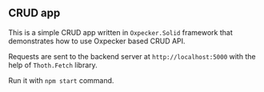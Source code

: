 ## CRUD app

This is a simple CRUD app written in `Oxpecker.Solid` framework that demonstrates how to use Oxpecker based CRUD API.

Requests are sent to the backend server at `http://localhost:5000` with the help of `Thoth.Fetch` library.

Run it with `npm start` command.
